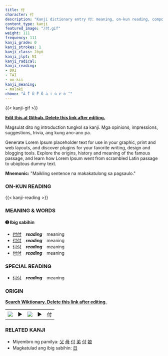 ```yaml
---
title: 付
character: 付
description: "Kanji dictionary entry 付: meaning, on-kun reading, compounds, origin, related kanji"
content_type: kanji
featured_image: "/付.gif"
weight: 111
frequency: 111
kanji_grade: 0
kanji_strokes: 1
kanji_class: Jōyō
kanji_jlpt: N1
kanji_radical: 
kanji_reading: 
- DAI
- TAI
- oo-kii
kanji_meaning:
- malaki
chōon: "Ā Ī Ū Ē Ō ā ī ū ē ō ’"
---
```

[//]: # (Don't edit the line below. Kanji animated GIF code is automatically generated.)
{{< kanji-gif >}}

[//]: # (Edit below this line.)

**[Edit this at Github. Delete this link after editing.](https://github.com/tim0g/tim/tree/main/content/kanji/付/index.md)**

Magsulat dito ng introduction tungkol sa kanji. Mga opinions, impressions, suggestions, trivia, ang kung ano-ano pa.

Generate Lorem Ipsum placeholder text for use in your graphic, print and web layouts, and discover plugins for your favorite writing, design and blogging tools. Explore the origins, history and meaning of the famous passage, and learn how Lorem Ipsum went from scrambled Latin passage to ubiqitous dummy text.
 
**Mnemonic:** "Maikling sentence na makakatulong sa pagsaulo."

### ON-KUN READING

[//]: # (Don't edit the line below. ON-KUN READING code is automatically generated.)
{{< kanji-reading >}}

### MEANING & WORDS

#### ➊ **Ibig sabihin**
  - [付](../付)[付](../付)　***reading***　meaning
  - [付](../付)[付](../付)　***reading***　meaning
  - [付](../付)[付](../付)　***reading***　meaning
  - [付](../付)[付](../付)　***reading***　meaning

### SPECIAL READING
  - [付](../付)[付](../付)　***reading***　meaning

### ORIGIN

**[Search Wiktionary. Delete this link after editing.](https://wiktionary.org/wiki/付)**
<table class="kanji-table"><tr><td>
<img src="60px-付-bronze.svg.png">
</td><td>▶</td><td>
<img src="60px-付-oracle.svg.png">
</td><td>▶</td>
<td class="kanji-origin">付</td>
</tr></table>

### RELATED KANJI
- Miyembro ng pamilya: [父](../父) [母](../母) [付](../付) [弟](../弟) [付](../付) [娘](../娘)
- Magkatulad ang ibig sabihin: [日](../日)
